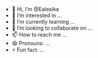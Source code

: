 - 👋 Hi, I’m @Ealesika
- 👀 I’m interested in ...
- 🌱 I’m currently learning ...
- 💞️ I’m looking to collaborate on ...
- 📫 How to reach me ...
- 😄 Pronouns: ...
- ⚡ Fun fact: ...

<!---
Ealesika/Ealesika is a ✨ special ✨ repository because its `README.md` (this file) appears on your GitHub profile.
You can click the Preview link to take a look at your changes.
--->
